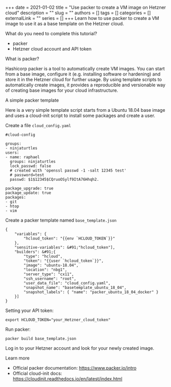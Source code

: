 +++
date = 2021-01-02
title = "Use packer to create a VM image on Hetzner cloud"
description = ""
slug = ""
authors = []
tags = []
categories = []
externalLink = ""
series = []
+++
Learn how to use packer to create a VM image to use it as a base template on the Hetzner cloud.

What do you need to complete this tutorial?

* packer
* Hetzner cloud account and API token

What is packer?

Hashicorp packer is a tool to automatically create VM images. You can start from a base image, configure it (e.g. installing software or hardening) and store it in the Hetzner cloud for further usage. By using template scripts to automatically create images, it provides a reproducible and versionable way of creating base images for your cloud infrastructure.

A simple packer template

Here is a very simple template script starts from a Ubuntu 18.04 base image and uses a cloud-init script to install some packages and create a user.

Create a file `cloud_config.yaml`

```
#cloud-config

groups:
- ninjaturtles
users:
- name: raphael
  groups: ninjaturtles
  lock_passwd: false
  # created with 'openssl passwd -1 -salt 12345 test'
  # password=test
  passwd: $1$12345$CQruoOSylf9ItA76Hhqh2.

package_upgrade: true
package_update: true
packages:
- git
- htop
- vim
```

Create a packer template named `base_template.json`

```
{
    "variables": {
        "hcloud_token": "{{env `HCLOUD_TOKEN`}}"
    },
    "sensitive-variables": &#91;"hcloud_token"],
    "builders": &#91;{
        "type": "hcloud",
        "token": "{{user `hcloud_token`}}",
        "image": "ubuntu-18.04",
        "location": "nbg1",
        "server_type": "cx11",
        "ssh_username": "root",
        "user_data_file": "cloud_config.yaml",
        "snapshot_name": "basetemplate_ubuntu_18_04",
        "snapshot_labels": { "name": "packer_ubuntu_18_04_docker" }
    }]
}
```

Setting your API token:

```
export HCLOUD_TOKEN="your_Hetzner_cloud_token"
```

Run packer:

```
packer build base_template.json
```

Log in to your Hetzner account and look for your newly created image.

Learn more
* Official packer documentation: <https://www.packer.io/intro>
* Official cloud-init docs: <https://cloudinit.readthedocs.io/en/latest/index.html>